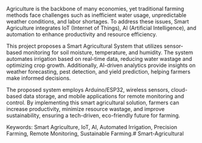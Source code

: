 Agriculture is the backbone of many economies, yet traditional farming methods face challenges such as inefficient water usage, unpredictable weather conditions, and labor shortages. To address these issues, Smart Agriculture integrates IoT (Internet of Things), AI (Artificial Intelligence), and automation to enhance productivity and resource efficiency.

This project proposes a Smart Agricultural System that utilizes sensor-based monitoring for soil moisture, temperature, and humidity. The system automates irrigation based on real-time data, reducing water wastage and optimizing crop growth. Additionally, AI-driven analytics provide insights on weather forecasting, pest detection, and yield prediction, helping farmers make informed decisions.

The proposed system employs Arduino/ESP32, wireless sensors, cloud-based data storage, and mobile applications for remote monitoring and control. By implementing this smart agricultural solution, farmers can increase productivity, minimize resource wastage, and improve sustainability, ensuring a tech-driven, eco-friendly future for farming.

Keywords: Smart Agriculture, IoT, AI, Automated Irrigation, Precision Farming, Remote Monitoring, Sustainable Farming.# Smart-Agricultural
